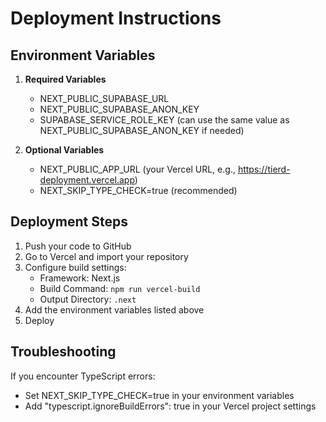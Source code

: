 # Deployment Instructions

## Environment Variables

1. **Required Variables**
   - NEXT_PUBLIC_SUPABASE_URL
   - NEXT_PUBLIC_SUPABASE_ANON_KEY
   - SUPABASE_SERVICE_ROLE_KEY (can use the same value as NEXT_PUBLIC_SUPABASE_ANON_KEY if needed)

2. **Optional Variables**
   - NEXT_PUBLIC_APP_URL (your Vercel URL, e.g., https://tierd-deployment.vercel.app)
   - NEXT_SKIP_TYPE_CHECK=true (recommended)

## Deployment Steps

1. Push your code to GitHub
2. Go to Vercel and import your repository
3. Configure build settings:
   - Framework: Next.js
   - Build Command: `npm run vercel-build`
   - Output Directory: `.next`
4. Add the environment variables listed above
5. Deploy

## Troubleshooting

If you encounter TypeScript errors:
- Set NEXT_SKIP_TYPE_CHECK=true in your environment variables
- Add "typescript.ignoreBuildErrors": true in your Vercel project settings
